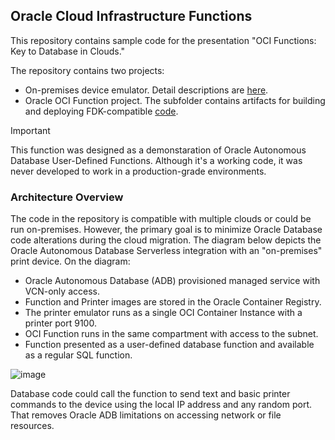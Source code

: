 ## Oracle Cloud Infrastructure Functions

This repository contains sample code for the presentation "OCI Functions: Key to Database in Clouds."

The repository contains two projects:

* On-premises device emulator. Detail descriptions are [here](./onprem-ascii-device/README.md).
* Oracle OCI Function project. The subfolder contains artifacts for building and deploying FDK-compatible [code](./fn-lprint/README.MD).

> [!IMPORTANT]
> This function was designed as a demonstaration of Oracle Autonomous Database User-Defined Functions. 
> Although it's a working code, it was never developed to work in a production-grade environments. 

### Architecture Overview

The code in the repository is compatible with multiple clouds or could be run on-premises. 
However, the primary goal is to minimize Oracle Database code alterations during the cloud migration.
The diagram below depicts the Oracle Autonomous Database Serverless integration with an "on-premises" print device.
On the diagram:

* Oracle Autonomous Database (ADB) provisioned managed service with VCN-only access.
* Function and Printer images are stored in the Oracle Container Registry.
* The printer emulator runs as a single OCI Container Instance with a printer port 9100.
* OCI Function runs in the same compartment with access to the subnet.
* Function presented as a user-defined database function and available as a regular SQL function.  

![image](https://github.com/mikhailidim/oci-adb-udf/assets/10143072/6c92007d-36d7-4100-8606-a04f5fcb032c)

Database code could call the function to send text and basic printer commands to the device using the local IP address and any random port. 
That removes Oracle ADB limitations on accessing network or file resources. 
